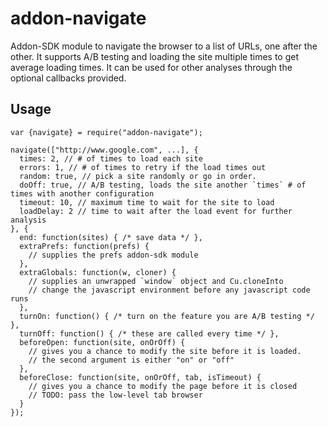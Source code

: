 # addon-navigate

Addon-SDK module to navigate the browser to a list of URLs, one after the
other. It supports A/B testing and loading the site multiple times to get
average loading times. It can be used for other analyses through the optional
callbacks provided.

## Usage

    var {navigate} = require("addon-navigate");

    navigate(["http://www.google.com", ...], {
      times: 2, // # of times to load each site
      errors: 1, // # of times to retry if the load times out
      random: true, // pick a site randomly or go in order.
      doOff: true, // A/B testing, loads the site another `times` # of times with another configuration
      timeout: 10, // maximum time to wait for the site to load
      loadDelay: 2 // time to wait after the load event for further analysis
    }, {
      end: function(sites) { /* save data */ },
      extraPrefs: function(prefs) {
        // supplies the prefs addon-sdk module
      },
      extraGlobals: function(w, cloner) {
        // supplies an unwrapped `window` object and Cu.cloneInto
        // change the javascript environment before any javascript code runs
      },
      turnOn: function() { /* turn on the feature you are A/B testing */ },
      turnOff: function() { /* these are called every time */ },
      beforeOpen: function(site, onOrOff) {
        // gives you a chance to modify the site before it is loaded.
        // the second argument is either "on" or "off"
      },
      beforeClose: function(site, onOrOff, tab, isTimeout) {
        // gives you a chance to modify the page before it is closed
        // TODO: pass the low-level tab browser
      }
    });